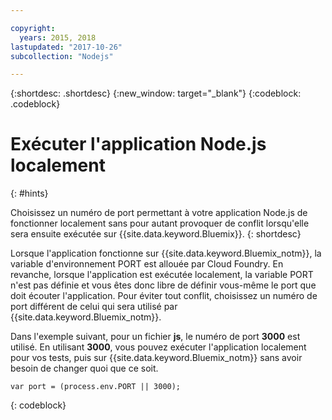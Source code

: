 ```yaml
---

copyright:
  years: 2015, 2018
lastupdated: "2017-10-26"
subcollection: "Nodejs"

---
```


{:shortdesc: .shortdesc}
{:new_window: target="_blank"}
{:codeblock: .codeblock}


# Exécuter l'application Node.js localement
{: #hints}

Choisissez un numéro de port permettant à votre application Node.js de fonctionner localement sans pour autant provoquer de conflit lorsqu'elle sera ensuite exécutée sur {{site.data.keyword.Bluemix}}.
{: shortdesc}

Lorsque l'application fonctionne sur {{site.data.keyword.Bluemix_notm}}, la variable d'environnement PORT est allouée par Cloud Foundry. En revanche, lorsque l'application est exécutée localement, la variable PORT n'est pas définie et vous êtes donc libre de définir vous-même le port que doit écouter l'application. Pour éviter tout conflit, choisissez un numéro de port différent de celui qui sera utilisé par {{site.data.keyword.Bluemix_notm}}.

Dans l'exemple suivant, pour un fichier **js**, le numéro de port **3000** est utilisé. En utilisant **3000**, vous pouvez exécuter l'application localement pour vos tests, puis sur {{site.data.keyword.Bluemix_notm}} sans avoir besoin de changer quoi que ce soit.

```
var port = (process.env.PORT || 3000);
```
{: codeblock}
